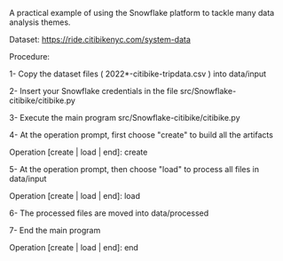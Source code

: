 A practical example of using the Snowflake platform to tackle many data analysis themes.

Dataset:  https://ride.citibikenyc.com/system-data

Procedure:

1- Copy the dataset files ( 2022*-citibike-tripdata.csv ) into data/input

2- Insert your Snowflake credentials in the file src/Snowflake-citibike/citibike.py

3- Execute the main program
src/Snowflake-citibike/citibike.py

4- At the operation prompt, first choose "create" to build all the artifacts

Operation [create | load | end]: create

5- At the operation prompt, then choose "load" to process all files in data/input

Operation [create | load | end]: load

6- The processed files are moved into data/processed

7- End the main program

Operation [create | load | end]: end
